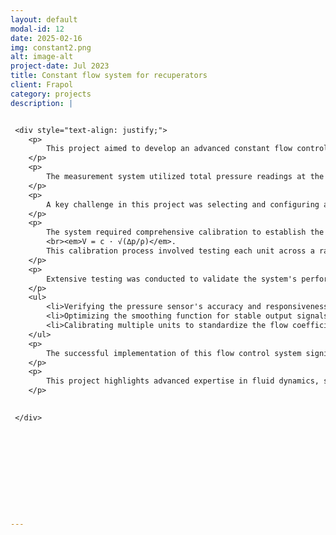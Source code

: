 ```yaml
---
layout: default
modal-id: 12
date: 2025-02-16
img: constant2.png
alt: image-alt
project-date: Jul 2023
title: Constant flow system for recuperators 
client: Frapol
category: projects
description: |


 <div style="text-align: justify;">
    <p>
        This project aimed to develop an advanced constant flow control system for recuperators, ensuring consistent airflow volume by leveraging pressure-based measurements. The primary objective was to maintain optimal performance and energy efficiency across varying operating conditions.
    </p>
    <p>
        The measurement system utilized total pressure readings at the fan and static pressure measurements inside the recuperator. By calculating the difference between these two values, the dynamic pressure was obtained, allowing for the precise calculation of actual airflow. This approach provided accurate real-time flow monitoring essential for maintaining constant volume flow rates.
    </p>
    <p>
        A key challenge in this project was selecting and configuring a pressure sensor that could reliably capture the necessary pressure differentials with high precision. The sensor's output was then processed using a custom-designed function to smooth the signal, ensuring stable and accurate flow readings despite fluctuations or noise in the pressure data.
    </p>
    <p>
        The system required comprehensive calibration to establish the <em>c</em> flow coefficient, which is critical for accurate flow calculations using the equation:
        <br><em>V = c · √(∆p/ρ)</em>.
        This calibration process involved testing each unit across a range of flow conditions to determine the specific flow coefficient for each device. By doing so, consistent and accurate flow measurements were achieved, enhancing the reliability and efficiency of the recuperators.
    </p>
    <p>
        Extensive testing was conducted to validate the system's performance, ensuring accurate and consistent airflow regulation. This included:
    </p>
    <ul>
        <li>Verifying the pressure sensor's accuracy and responsiveness</li>
        <li>Optimizing the smoothing function for stable output signals</li>
        <li>Calibrating multiple units to standardize the flow coefficient across different models</li>
    </ul>
    <p>
        The successful implementation of this flow control system significantly improved the operational efficiency and reliability of the recuperators, ensuring constant flow volume regardless of external conditions. This innovative solution not only enhanced product performance but also contributed to improved energy efficiency.
    </p>
    <p>
        This project highlights advanced expertise in fluid dynamics, sensor integration, and control system calibration, demonstrating a comprehensive approach to solving complex airflow management challenges.
    </p>
    

 </div>






 




---
```

